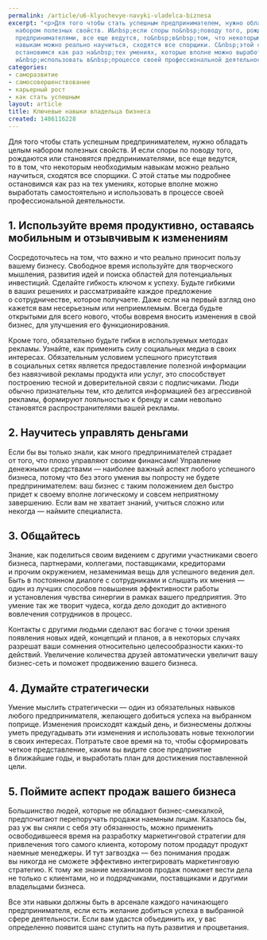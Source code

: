 ```yaml
---
permalink: /article/u6-klyuchevye-navyki-vladelca-biznesa
excerpt: "<p>Для того чтобы стать успешным предпринимателем, нужно обладать целым
  набором полезных свойств. И&nbsp;если споры по&nbsp;поводу того, рождаются или становятся
  предпринимателями, все еще ведутся, то&nbsp;в&nbsp;том, что некоторым необходимым
  навыкам можно реально научиться, сходятся все спорщики. С&nbsp;этой статье мы&nbsp;подробнее
  остановимся как раз на&nbsp;тех умениях, которые вполне можно выработать самостоятельно
  и&nbsp;использовать в&nbsp;процессе своей профессиональной деятельности.</p>"
categories:
- саморазвитие
- самосовершенствование
- карьерный рост
- как стать успешным
layout: article
title: Ключевые навыки владельца бизнеса
created: 1486116228
---
```

<p>Для того чтобы стать успешным предпринимателем, нужно обладать целым набором полезных свойств. И&nbsp;если споры по&nbsp;поводу того, рождаются или становятся предпринимателями, все еще ведутся, то&nbsp;в&nbsp;том, что некоторым необходимым навыкам можно реально научиться, сходятся все спорщики. С&nbsp;этой статье мы&nbsp;подробнее остановимся как раз на&nbsp;тех умениях, которые вполне можно выработать самостоятельно и&nbsp;использовать в&nbsp;процессе своей профессиональной деятельности.</p>
<h2>1. Используйте время продуктивно, оставаясь мобильным и&nbsp;отзывчивым к&nbsp;изменениям </h2>
<p>Сосредоточьтесь на&nbsp;том, что важно и&nbsp;что реально приносит пользу вашему бизнесу. Свободное время используйте для творческого мышления, развития идей и&nbsp;поиска областей для потенциальных инвестиций. Сделайте гибкость ключом к&nbsp;успеху. Будьте гибкими в&nbsp;ваших решениях и&nbsp;рассматривайте каждое предложение о&nbsp;сотрудничестве, которое получаете. Даже если на&nbsp;первый взгляд оно кажется вам несерьезным или неприемлемым. Всегда будьте открытыми для всего нового, чтобы вовремя вносить изменения в&nbsp;свой бизнес, для улучшения его функционирования. </p>
<p>Кроме того, обязательно будьте гибки в&nbsp;используемых методах рекламы. Узнайте, как применить силу социальных медиа в&nbsp;своих интересах. Обязательным условием успешного присутствия в&nbsp;социальных сетях является предоставление полезной информации без навязчивой рекламы продукта или услуг, это способствует построению тесной и&nbsp;доверительной связи с&nbsp;подписчиками. Люди обычно признательны тем, кто делится информацией без агрессивной рекламы, формируют лояльностью к&nbsp;бренду и&nbsp;сами невольно становятся распространителями вашей рекламы. </p>
<h2>2. Научитесь управлять деньгами</h2>
<p>Если&nbsp;бы вы&nbsp;только знали, как много предпринимателей страдает от&nbsp;того, что плохо управляют своими финансами! Управление денежными средствами&nbsp;— наиболее важный аспект любого успешного бизнеса, потому что без этого умения вы&nbsp;попросту не&nbsp;будете предпринимателем: ваш бизнес с&nbsp;таким положением дел быстро придет к&nbsp;своему вполне логическому и&nbsp;совсем неприятному завершению. Если вам не&nbsp;хватает знаний, учиться сложно или некогда&nbsp;— наймите специалиста. </p>
<h2>3. Общайтесь</h2>
<p>Знание, как поделиться своим видением с&nbsp;другими участниками своего бизнеса, партнерами, коллегами, поставщиками, кредиторами и&nbsp;прочим окружением, незаменимая вещь для успешного ведения дел. Быть в&nbsp;постоянном диалоге с&nbsp;сотрудниками и&nbsp;слышать их&nbsp;мнения&nbsp;— один из&nbsp;лучших способов повышения эффективности работы и&nbsp;установления чувства синергии в&nbsp;рамках вашего предприятия. Это умение так&nbsp;же творит чудеса, когда дело доходит до&nbsp;активного вовлечения сотрудников в&nbsp;процесс. </p>
<p>Контакты с&nbsp;другими людьми сделают вас богаче с&nbsp;точки зрения появления новых идей, концепций и&nbsp;планов, а&nbsp;в&nbsp;некоторых случаях разрешат ваши сомнения относительно целесообразности каких-то действий. Увеличение количества друзей автоматически увеличит вашу бизнес-сеть и&nbsp;поможет продвижению вашего бизнеса. </p>
<h2>4. Думайте стратегически</h2>
<p>Умение мыслить стратегически&nbsp;— один из&nbsp;обязательных навыков любого предпринимателя, желающего добиться успеха на&nbsp;выбранном поприще. Изменения происходят каждый день, и&nbsp;бизнесмены должны уметь предугадывать эти изменения и&nbsp;использовать новые технологии в&nbsp;своих интересах. Потратьте свое время на&nbsp;то, чтобы сформировать четкое представление, каким вы&nbsp;видите свое предприятие в&nbsp;ближайшие годы, и&nbsp;выработать план для достижения поставленной цели.</p>
<h2>5. Поймите аспект продаж вашего бизнеса</h2>
<p>Большинство людей, которые не&nbsp;обладают бизнес-смекалкой, предпочитают перепоручать продажи наемным лицам. Казалось&nbsp;бы, раз уж&nbsp;вы&nbsp;сняли с&nbsp;себя эту обязанность, можно применить освободившееся время на&nbsp;разработку маркетинговой стратегии для привлечения того самого клиента, которому потом продадут продукт наемные менеджеры. И&nbsp;тут загвоздка&nbsp;— без понимания продаж вы&nbsp;никогда не&nbsp;сможете эффективно интегрировать маркетинговую стратегию. К&nbsp;тому&nbsp;же знание механизмов продаж поможет вести дела не&nbsp;только с&nbsp;клиентами, но&nbsp;и&nbsp;подрядчиками, поставщиками и&nbsp;другими владельцами бизнеса.</p>
<p>Все эти навыки должны быть в&nbsp;арсенале каждого начинающего предпринимателя, если есть желание добиться успеха в&nbsp;выбранной сфере деятельности. Если вам удастся объединить&nbsp;их, у&nbsp;вас определенно появится шанс ступить на&nbsp;путь развития и&nbsp;процветания. </p>
